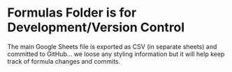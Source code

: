 # Formulas Folder is for Development/Version Control

The main Google Sheets file is exported as CSV (in separate sheets) and committed to GitHub... we loose any styling information but it will help keep track of formula changes and commits.
